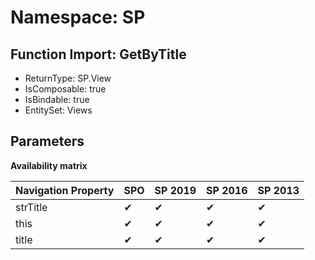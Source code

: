 # Namespace: SP

## Function Import: GetByTitle

- ReturnType: SP.View
- IsComposable: true
- IsBindable: true
- EntitySet: Views

## Parameters

**Availability matrix**

Navigation Property | SPO | SP 2019 | SP 2016 | SP 2013
----------|-----|---------|---------|--------
strTitle | ✔ | ✔ | ✔ | ✔
this | ✔ | ✔ | ✔ | ✔
title | ✔ | ✔ | ✔ | ✔
